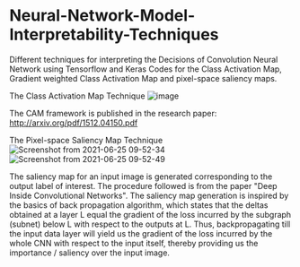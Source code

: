 # Neural-Network-Model-Interpretability-Techniques
Different techniques for interpreting the Decisions of Convolution Neural Network using Tensorflow and Keras
Codes for the Class Activation Map, Gradient weighted Class Activation Map and pixel-space saliency maps.

The Class Activation Map Technique
![image](https://user-images.githubusercontent.com/86059500/123368764-032ea300-d59a-11eb-850c-5341ee5e67df.png)

The CAM framework is published in the research paper: http://arxiv.org/pdf/1512.04150.pdf 

The Pixel-space Saliency Map Technique
![Screenshot from 2021-06-25 09-52-34](https://user-images.githubusercontent.com/86059500/123369378-48070980-d59b-11eb-89fb-08878b41aac9.png)
![Screenshot from 2021-06-25 09-52-49](https://user-images.githubusercontent.com/86059500/123369386-4b01fa00-d59b-11eb-9ad8-231aebfddd3f.png)


The saliency map for an input image is generated corresponding to the output label of interest. The procedure followed is from the paper "Deep Inside Convolutional Networks".
The saliency map generation is inspired by the basics of back propagation algorithm, which states that the deltas obtained at a layer L equal the gradient of the loss incurred by the subgraph (subnet) below L with respect to the outputs at L. Thus, backpropagating till the input data layer will yield us the gradient of the loss incurred by the whole CNN with respect to the input itself, thereby providing us the importance / saliency over the input image.
